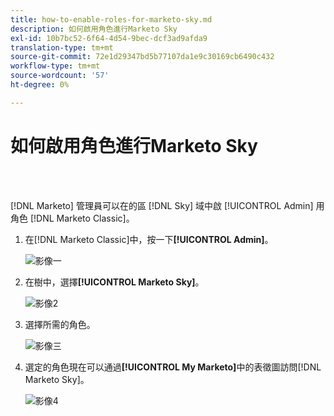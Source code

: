 ```yaml
---
title: how-to-enable-roles-for-marketo-sky.md
description: 如何啟用角色進行Marketo Sky
exl-id: 10b7bc52-6f64-4d54-9bec-dcf3ad9afda9
translation-type: tm+mt
source-git-commit: 72e1d29347bd5b77107da1e9c30169cb6490c432
workflow-type: tm+mt
source-wordcount: '57'
ht-degree: 0%

---
```


# 如何啟用角色進行Marketo Sky

<br> 

[!DNL Marketo] 管理員可以在的區 [!DNL Sky] 域中啟 [!UICONTROL Admin] 用角色 [!DNL Marketo Classic]。

1. 在[!DNL Marketo Classic]中，按一下&#x200B;**[!UICONTROL Admin]**。

   ![影像一](/help/sky/assets/home/how-to-enable-roles-for-marketo-sky/how-to-enable-roles-for-marketo-sky-1.png)

1. 在樹中，選擇&#x200B;**[!UICONTROL Marketo Sky]**。

   ![影像2](/help/sky/assets/home/how-to-enable-roles-for-marketo-sky/how-to-enable-roles-for-marketo-sky-2.png)

1. 選擇所需的角色。

   ![影像三](/help/sky/assets/home/how-to-enable-roles-for-marketo-sky/how-to-enable-roles-for-marketo-sky-3.png)

1. 選定的角色現在可以通過&#x200B;**[!UICONTROL My Marketo]**&#x200B;中的表徵圖訪問[!DNL Marketo Sky]。

   ![影像4](/help/sky/assets/home/how-to-enable-roles-for-marketo-sky/how-to-enable-roles-for-marketo-sky-4.png)
